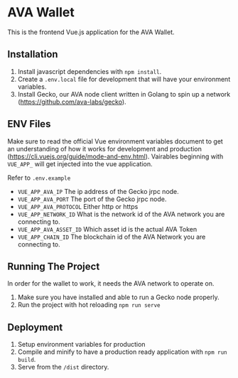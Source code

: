 # AVA Wallet
This is the frontend Vue.js application for the AVA Wallet. 



## Installation

1) Install javascript dependencies with ``npm install``.
2) Create a ``.env.local`` file for development that will have your environment variables.
3) Install Gecko, our AVA node client written in Golang to spin up a network (https://github.com/ava-labs/gecko). 


## ENV Files

Make sure to read the official Vue environment variables document to get an understanding
of how it works for development and production (https://cli.vuejs.org/guide/mode-and-env.html). Vairables
 beginning with ``VUE_APP_`` will get injected into the vue application.
 
Refer to ``.env.example``

- ``VUE_APP_AVA_IP`` The ip address of the Gecko jrpc node.
- ``VUE_APP_AVA_PORT`` The  port of the Gecko jrpc node.
- ``VUE_APP_AVA_PROTOCOL`` Either http or https
- ``VUE_APP_NETWORK_ID`` What is the network id of the AVA network you are connecting to.
- ``VUE_APP_AVA_ASSET_ID`` Which asset id is the actual AVA Token
- ``VUE_APP_CHAIN_ID`` The blockchain id of the AVA  Network you are connecting to.

## Running The Project

In order for the wallet to work, it needs the AVA network to operate on. 
1) Make sure you have installed and 
able to run a Gecko node properly.
2) Run the project with hot reloading ``npm run serve``


## Deployment
 1) Setup environment variables for production
 2) Compile and minify to have a production ready application with ``npm run build``. 
 3) Serve from the ``/dist`` directory.
 

